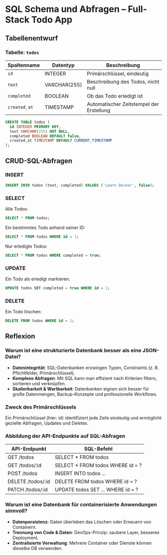 # SQL Schema und Abfragen – Full-Stack Todo App

## Tabellenentwurf

### Tabelle: `todos`

| Spaltenname | Datentyp     | Beschreibung                          |
|-------------|--------------|----------------------------------------|
| `id`        | INTEGER      | Primärschlüssel, eindeutig             |
| `text`      | VARCHAR(255) | Beschreibung des Todos, nicht null    |
| `completed` | BOOLEAN      | Ob das Todo erledigt ist              |
| `created_at`| TIMESTAMP    | Automatischer Zeitstempel der Erstellung |

```sql
CREATE TABLE todos (
  id INTEGER PRIMARY KEY,
  text VARCHAR(255) NOT NULL,
  completed BOOLEAN DEFAULT false,
  created_at TIMESTAMP DEFAULT CURRENT_TIMESTAMP
);
```

## CRUD-SQL-Abfragen

### INSERT

```sql
INSERT INTO todos (text, completed) VALUES ('Learn Docker', false);
```

### SELECT

Alle Todos:

```sql
SELECT * FROM todos;
```

Ein bestimmtes Todo anhand seiner ID:

```sql
SELECT * FROM todos WHERE id = 1;
```

Nur erledigte Todos:

```sql
SELECT * FROM todos WHERE completed = true;
```

### UPDATE

Ein Todo als erledigt markieren:

```sql
UPDATE todos SET completed = true WHERE id = 1;
```

### DELETE

Ein Todo löschen:

```sql
DELETE FROM todos WHERE id = 1;
```

## Reflexion

### Warum ist eine strukturierte Datenbank besser als eine JSON-Datei?

- **Datenintegrität**: SQL-Datenbanken erzwingen Typen, Constraints (z. B. Pflichtfelder, Primärschlüssel).
- **Komplexe Abfragen**: Mit SQL kann man effizient nach Kriterien filtern, sortieren und verknüpfen.
- **Skalierbarkeit & Wartbarkeit**: Datenbanken eignen sich besser für große Datenmengen, Backup-Konzepte und professionelle Workflows.

### Zweck des Primärschlüssels

Ein Primärschlüssel (hier: id) identifiziert jede Zeile eindeutig und ermöglicht gezielte Abfragen, Updates und Deletes.

### Abbildung der API-Endpunkte auf SQL-Abfragen

| API-Endpunkt      | SQL-Befehl                      |
|-------------------|----------------------------------|
| GET /todos        | SELECT * FROM todos             |
| GET /todos/:id    | SELECT * FROM todos WHERE id = ? |
| POST /todos       | INSERT INTO todos ...           |
| DELETE /todos/:id | DELETE FROM todos WHERE id = ?  |
| PATCH /todos/:id  | UPDATE todos SET ... WHERE id = ? |

### Warum ist eine Datenbank für containerisierte Anwendungen sinnvoll?

- **Datenpersistenz**: Daten überleben das Löschen oder Erneuern von Containern.
- **Trennung von Code & Daten**: DevOps-Prinzip: saubere Layer, besseres Deployment.
- **Zentralisierte Verwaltung**: Mehrere Container oder Dienste können dieselbe DB verwenden.